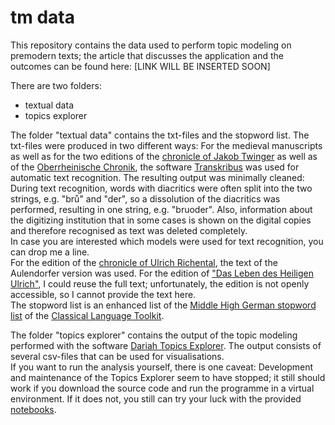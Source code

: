 # tm data

This repository contains the data used to perform topic modeling on premodern texts; the article that discusses the application and the outcomes can be found here: [LINK WILL BE INSERTED SOON]

There are two folders:
* textual data
* topics explorer 

The folder "textual data" contains the txt-files and the stopword list. 
The txt-files were produced in two different ways: 
For the medieval manuscripts as well as for the two editions of the [chronicle of Jakob Twinger](https://de.wikisource.org/wiki/Die_Chroniken_der_deutschen_St%C3%A4dte#Die_Chroniken_der_oberrheinischen_St%C3%A4dte._Stra%C3%9Fburg) as well as of the [Oberrheinische Chronik](http://dl.ub.uni-freiburg.de/diglit/grieshaber1850a/0017/image?sid=f39b41f27183a69038021538897f5344#current_page), the software [Transkribus](https://readcoop.eu/transkribus/?sc=Transkribus) was used for automatic text recognition. The resulting output was minimally cleaned: During text recognition, words with diacritics were often split into the two strings, e.g. "brů" and "der", so a dissolution of the diacritics was performed, resulting in one string, e.g. "bruoder". Also, information about the digitizing institution that in some cases is shown on the digital copies and therefore recognised as text was deleted completely.  
In case you are interested which models were used for text recognition, you can drop me a line.  
For the edition of the [chronicle of Ulrich Richental](https://edition.mgh.de/001/html/edition.html), the text of the Aulendorfer version was used. For the edition of ["Das Leben des Heiligen Ulrich"](https://doi.org/10.1515/9783110816815), I could reuse the full text; unfortunately, the edition is not openly accessible, so I cannot provide the text here.  
The stopword list is an enhanced list of the [Middle High German stopword list](https://docs.cltk.org/en/latest/languages.html#middle-high-german) of the [Classical Language Toolkit](http://cltk.org/).

The folder "topics explorer" contains the output of the topic modeling performed with the software [Dariah Topics Explorer](https://dariah-de.github.io/TopicsExplorer/). The output consists of several csv-files that can be used for visualisations.  
If you want to run the analysis yourself, there is one caveat: Development and maintenance of the Topics Explorer seem to have stopped; it still should work if you download the source code and run the programme in a virtual environment. If it does not, you still can try your luck with the provided [notebooks](https://github.com/DARIAH-DE/Topics/tree/master/notebooks).
